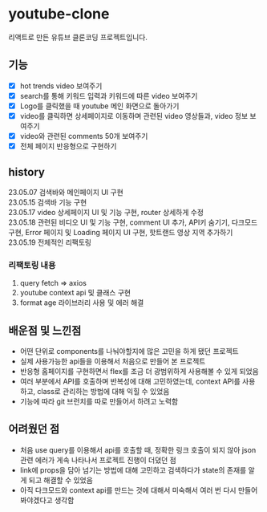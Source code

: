 # youtube-clone

리액트로 만든 유튜브 클론코딩 프로젝트입니다.

## 기능

- [x] hot trends video 보여주기
- [x] search를 통해 키워드 입력과 키워드에 따른 video 보여주기
- [x] Logo를 클릭했을 때 youtube 메인 화면으로 돌아가기
- [x] video를 클릭하면 상세페이지로 이동하며 관련된 video 영상들과, video 정보 보여주기
- [x] video와 관련된 comments 50개 보여주기
- [x] 전체 페이지 반응형으로 구현하기

## history

23.05.07 검색바와 메인페이지 UI 구현 \
23.05.15 검색바 기능 구현 \
23.05.17 video 상세페이지 UI 및 기능 구현, router 상세하게 수정 \
23.05.18 관련된 비디오 UI 및 기능 구현, comment UI 추가, API키 숨기기, 다크모드 구현, Error 페이지 및 Loading 페이지 UI 구현, 핫트랜드 영상 지역 추가하기 \
23.05.19 전체적인 리팩토링

### 리팩토링 내용

1. query fetch => axios
2. youtube context api 및 클래스 구현
3. format age 라이브러리 사용 및 에러 해결

## 배운점 및 느낀점

- 어떤 단위로 components를 나눠야할지에 많은 고민을 하게 됐던 프로젝트
- 실제 사용가능한 api들을 이용해서 처음으로 만들어 본 프로젝트
- 반응형 홈페이지를 구현하면서 flex를 조금 더 광범위하게 사용해볼 수 있게 되었음
- 여러 부분에서 API를 호출하며 반복성에 대해 고민하였는데, context API를 사용하고, class로 관리하는 방법에 대해 익힐 수 있었음
- 기능에 따라 git 브런치를 따로 만들어서 하려고 노력함

## 어려웠던 점

- 처음 use query를 이용해서 api를 호출할 때, 정확한 링크 호출이 되지 않아 json 관련 에러가 게속 나타나서 프로젝트 진행이 더뎠던 점
- link에 props을 담아 넘기는 방법에 대해 고민하고 검색하다가 state의 존재를 알게 되고 해결할 수 있었음
- 아직 다크모드와 context api를 만드는 것에 대해서 미숙해서 여러 번 다시 만들어봐야겠다고 생각함
